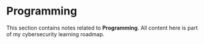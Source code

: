 # Programming

This section contains notes related to **Programming**.
All content here is part of my cybersecurity learning roadmap.

